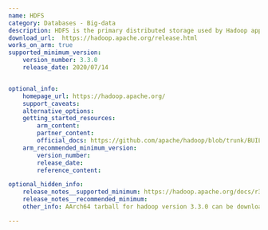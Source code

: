 ```yaml
---
name: HDFS
category: Databases - Big-data
description: HDFS is the primary distributed storage used by Hadoop applications. A HDFS cluster primarily consists of a NameNode that manages the file system metadata and DataNodes that store the actual data.
download_url:  https://hadoop.apache.org/release.html
works_on_arm: true
supported_minimum_version:
    version_number: 3.3.0
    release_date: 2020/07/14


optional_info:
    homepage_url: https://hadoop.apache.org/
    support_caveats:
    alternative_options:
    getting_started_resources:
        arm_content:  
        partner_content: 
        official_docs: https://github.com/apache/hadoop/blob/trunk/BUILDING.txt
    arm_recommended_minimum_version:
        version_number:
        release_date:
        reference_content:

optional_hidden_info:
    release_notes__supported_minimum: https://hadoop.apache.org/docs/r3.3.0/
    release_notes__recommended_minimum:
    other_info: AArch64 tarball for hadoop version 3.3.0 can be downloaded from [here](https://archive.apache.org/dist/hadoop/common/hadoop-3.3.0/).

---
```

